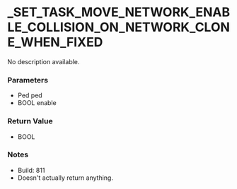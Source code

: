 # _SET_TASK_MOVE_NETWORK_ENABLE_COLLISION_ON_NETWORK_CLONE_WHEN_FIXED

No description available.

### Parameters
* Ped ped
* BOOL enable

### Return Value
* BOOL

### Notes
* Build: 811
* Doesn't actually return anything.

